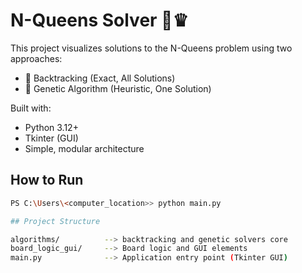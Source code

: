 # N-Queens Solver 🎯♛

This project visualizes solutions to the N-Queens problem using two approaches:

- 🧠 Backtracking (Exact, All Solutions)
- 🧬 Genetic Algorithm (Heuristic, One Solution)

Built with:

- Python 3.12+
- Tkinter (GUI)
- Simple, modular architecture

## How to Run

```bash
PS C:\Users\<computer_location>> python main.py

## Project Structure

algorithms/          --> backtracking and genetic solvers core
board_logic_gui/     --> Board logic and GUI elements
main.py              --> Application entry point (Tkinter GUI)